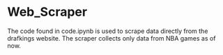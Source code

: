 # Web_Scraper

The code found in code.ipynb is used to scrape data directly from the drafkings website. The scraper collects only data from NBA games as of now.
